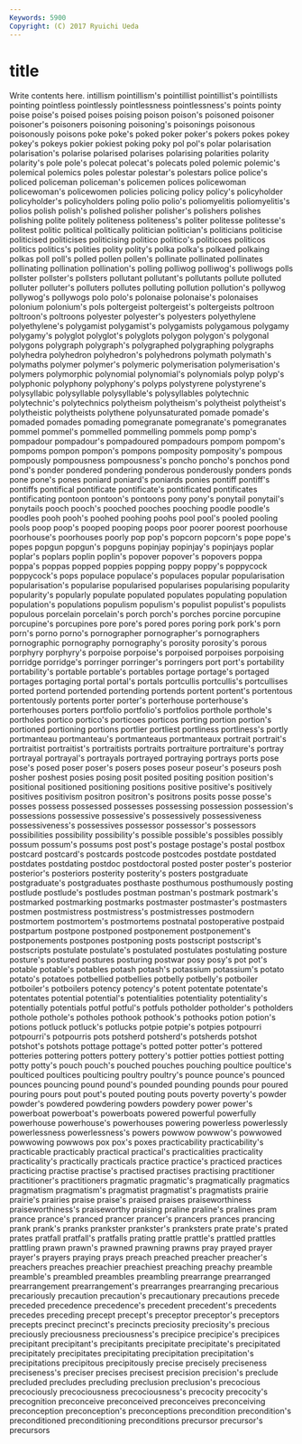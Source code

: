 ```yaml
---
Keywords: 5900 
Copyright: (C) 2017 Ryuichi Ueda
---
```


# title

Write contents here.
intillism pointillism's pointillist pointillist's
pointillists pointing pointless pointlessly pointlessness pointlessness's points pointy poise poise's
poised poises poising poison poison's poisoned poisoner poisoner's poisoners poisoning
poisoning's poisonings poisonous poisonously poisons poke poke's poked poker poker's
pokers pokes pokey pokey's pokeys pokier pokiest poking poky pol
pol's polar polarisation polarisation's polarise polarised polarises polarising polarities polarity
polarity's pole pole's polecat polecat's polecats poled polemic polemic's polemical
polemics poles polestar polestar's polestars police police's policed policeman policeman's
policemen polices policewoman policewoman's policewomen policies policing policy policy's policyholder
policyholder's policyholders poling polio polio's poliomyelitis poliomyelitis's polios polish polish's
polished polisher polisher's polishers polishes polishing polite politely politeness politeness's
politer politesse politesse's politest politic political politically politician politician's politicians
politicise politicised politicises politicising politico politico's politicoes politicos politics politics's
polities polity polity's polka polka's polkaed polkaing polkas poll poll's
polled pollen pollen's pollinate pollinated pollinates pollinating pollination pollination's polling
polliwog polliwog's polliwogs polls pollster pollster's pollsters pollutant pollutant's pollutants
pollute polluted polluter polluter's polluters pollutes polluting pollution pollution's pollywog
pollywog's pollywogs polo polo's polonaise polonaise's polonaises polonium polonium's pols
poltergeist poltergeist's poltergeists poltroon poltroon's poltroons polyester polyester's polyesters polyethylene
polyethylene's polygamist polygamist's polygamists polygamous polygamy polygamy's polyglot polyglot's polyglots
polygon polygon's polygonal polygons polygraph polygraph's polygraphed polygraphing polygraphs polyhedra
polyhedron polyhedron's polyhedrons polymath polymath's polymaths polymer polymer's polymeric polymerisation
polymerisation's polymers polymorphic polynomial polynomial's polynomials polyp polyp's polyphonic polyphony
polyphony's polyps polystyrene polystyrene's polysyllabic polysyllable polysyllable's polysyllables polytechnic polytechnic's
polytechnics polytheism polytheism's polytheist polytheist's polytheistic polytheists polythene polyunsaturated pomade
pomade's pomaded pomades pomading pomegranate pomegranate's pomegranates pommel pommel's pommelled
pommelling pommels pomp pomp's pompadour pompadour's pompadoured pompadours pompom pompom's
pompoms pompon pompon's pompons pomposity pomposity's pompous pompously pompousness pompousness's
poncho poncho's ponchos pond pond's ponder pondered pondering ponderous ponderously
ponders ponds pone pone's pones poniard poniard's poniards ponies pontiff
pontiff's pontiffs pontifical pontificate pontificate's pontificated pontificates pontificating pontoon pontoon's
pontoons pony pony's ponytail ponytail's ponytails pooch pooch's pooched pooches
pooching poodle poodle's poodles pooh pooh's poohed poohing poohs pool
pool's pooled pooling pools poop poop's pooped pooping poops poor
poorer poorest poorhouse poorhouse's poorhouses poorly pop pop's popcorn popcorn's
pope pope's popes popgun popgun's popguns popinjay popinjay's popinjays poplar
poplar's poplars poplin poplin's popover popover's popovers poppa poppa's poppas
popped poppies popping poppy poppy's poppycock poppycock's pops populace populace's
populaces popular popularisation popularisation's popularise popularised popularises popularising popularity popularity's
popularly populate populated populates populating population population's populations populism populism's
populist populist's populists populous porcelain porcelain's porch porch's porches porcine
porcupine porcupine's porcupines pore pore's pored pores poring pork pork's
porn porn's porno porno's pornographer pornographer's pornographers pornographic pornography pornography's
porosity porosity's porous porphyry porphyry's porpoise porpoise's porpoised porpoises porpoising
porridge porridge's porringer porringer's porringers port port's portability portability's portable
portable's portables portage portage's portaged portages portaging portal portal's portals
portcullis portcullis's portcullises ported portend portended portending portends portent portent's
portentous portentously portents porter porter's porterhouse porterhouse's porterhouses porters portfolio
portfolio's portfolios porthole porthole's portholes portico portico's porticoes porticos porting
portion portion's portioned portioning portions portlier portliest portliness portliness's portly
portmanteau portmanteau's portmanteaus portmanteaux portrait portrait's portraitist portraitist's portraitists portraits
portraiture portraiture's portray portrayal portrayal's portrayals portrayed portraying portrays ports
pose pose's posed poser poser's posers poses poseur poseur's poseurs
posh posher poshest posies posing posit posited positing position position's
positional positioned positioning positions positive positive's positively positives positivism positron
positron's positrons posits posse posse's posses possess possessed possesses possessing
possession possession's possessions possessive possessive's possessively possessiveness possessiveness's possessives possessor
possessor's possessors possibilities possibility possibility's possible possible's possibles possibly possum
possum's possums post post's postage postage's postal postbox postcard postcard's
postcards postcode postcodes postdate postdated postdates postdating postdoc postdoctoral posted
poster poster's posterior posterior's posteriors posterity posterity's posters postgraduate postgraduate's
postgraduates posthaste posthumous posthumously posting postlude postlude's postludes postman postman's
postmark postmark's postmarked postmarking postmarks postmaster postmaster's postmasters postmen postmistress
postmistress's postmistresses postmodern postmortem postmortem's postmortems postnatal postoperative postpaid postpartum
postpone postponed postponement postponement's postponements postpones postponing posts postscript postscript's
postscripts postulate postulate's postulated postulates postulating posture posture's postured postures
posturing postwar posy posy's pot pot's potable potable's potables potash
potash's potassium potassium's potato potato's potatoes potbellied potbellies potbelly potbelly's
potboiler potboiler's potboilers potency potency's potent potentate potentate's potentates potential
potential's potentialities potentiality potentiality's potentially potentials potful potful's potfuls potholder
potholder's potholders pothole pothole's potholes pothook pothook's pothooks potion potion's
potions potluck potluck's potlucks potpie potpie's potpies potpourri potpourri's potpourris
pots potsherd potsherd's potsherds potshot potshot's potshots pottage pottage's potted
potter potter's pottered potteries pottering potters pottery pottery's pottier potties
pottiest potting potty potty's pouch pouch's pouched pouches pouching poultice
poultice's poulticed poultices poulticing poultry poultry's pounce pounce's pounced pounces
pouncing pound pound's pounded pounding pounds pour poured pouring pours
pout pout's pouted pouting pouts poverty poverty's powder powder's powdered
powdering powders powdery power power's powerboat powerboat's powerboats powered powerful
powerfully powerhouse powerhouse's powerhouses powering powerless powerlessly powerlessness powerlessness's powers
powwow powwow's powwowed powwowing powwows pox pox's poxes practicability practicability's
practicable practicably practical practical's practicalities practicality practicality's practically practicals practice
practice's practiced practices practicing practise practise's practised practises practising practitioner
practitioner's practitioners pragmatic pragmatic's pragmatically pragmatics pragmatism pragmatism's pragmatist pragmatist's
pragmatists prairie prairie's prairies praise praise's praised praises praiseworthiness praiseworthiness's
praiseworthy praising praline praline's pralines pram prance prance's pranced prancer
prancer's prancers prances prancing prank prank's pranks prankster prankster's pranksters
prate prate's prated prates pratfall pratfall's pratfalls prating prattle prattle's
prattled prattles prattling prawn prawn's prawned prawning prawns pray prayed
prayer prayer's prayers praying prays preach preached preacher preacher's preachers
preaches preachier preachiest preaching preachy preamble preamble's preambled preambles preambling
prearrange prearranged prearrangement prearrangement's prearranges prearranging precarious precariously precaution precaution's
precautionary precautions precede preceded precedence precedence's precedent precedent's precedents precedes
preceding precept precept's preceptor preceptor's preceptors precepts precinct precinct's precincts
preciosity preciosity's precious preciously preciousness preciousness's precipice precipice's precipices precipitant
precipitant's precipitants precipitate precipitate's precipitated precipitately precipitates precipitating precipitation precipitation's
precipitations precipitous precipitously precise precisely preciseness preciseness's preciser precises precisest
precision precision's preclude precluded precludes precluding preclusion preclusion's precocious precociously
precociousness precociousness's precocity precocity's precognition preconceive preconceived preconceives preconceiving preconception
preconception's preconceptions precondition precondition's preconditioned preconditioning preconditions precursor precursor's precursors
